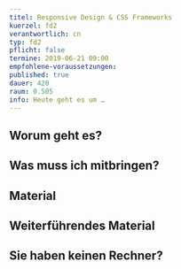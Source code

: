 ```yaml
---
titel: Responsive Design & CSS Frameworks
kuerzel: fd2
verantwortlich: cn
typ: fd2
pflicht: false
termine: 2019-06-21 09:00
empfohlene-voraussetzungen: 
published: true
dauer: 420
raum: 0.505
info: Heute geht es um …
---
```


## Worum geht es?


## Was muss ich mitbringen?

## Material

## Weiterführendes Material

## Sie haben keinen Rechner?
